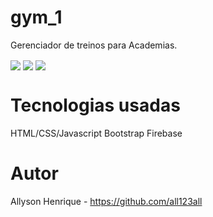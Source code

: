 # gym_1
Gerenciador de treinos para Academias.

  <img src="https://i.imgur.com/vGEunPp.png" align="center"/>
  <img src="https://i.imgur.com/H3lAK0k.png" align="center"/>
  <img src="https://i.imgur.com/YZtPjPE.png" align="center"/>

# Tecnologias usadas
HTML/CSS/Javascript
Bootstrap
Firebase

# Autor
Allyson Henrique - https://github.com/all123all
